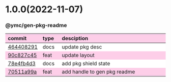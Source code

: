 
<style>
table{display:table;width:100%;}
table th:nth-of-type(1),table th:nth-of-type(2){width:12%;}
tr:nth-child(2n){background-color:#fdcee8;}
tr:nth-child(2n-1){background-color:white;}
th{background-color:#fdcee8;}
</style>


<a name="1.0.0"></a>
# 1.0.0(2022-11-07)
### @ymc/gen-pkg-readme

<div align="center" style="margin-left: auto;margin-right: auto;background:white;">

commit|type|desciption
:----|:----|:----
[464408291](https://github.com/ymc-github/js-idea/commit/646440829139b88a253fc44e8c8633d761df42bb)|docs|update pkg desc
[90c827c45](https://github.com/ymc-github/js-idea/commit/f90c827c454d281c93cc96a0a6a6864ef849941e)|feat|update layout
[78e4fb4d3](https://github.com/ymc-github/js-idea/commit/b78e4fb4d38a05536a6a28a1929b227b9d4319bc)|docs|add pkg shield state
[70511a99a](https://github.com/ymc-github/js-idea/commit/f70511a99a9772f0768b90218994cfbfa388e08e)|feat|add handle to gen pkg readme

</div>